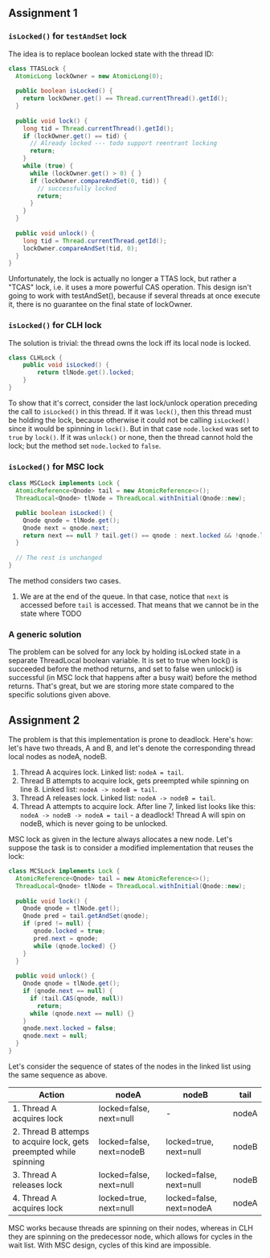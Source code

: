 ## Assignment 1

### `isLocked()` for `testAndSet` lock

The idea is to replace boolean locked state with the thread ID:

```java
class TTASLock {
  AtomicLong lockOwner = new AtomicLong(0);
  
  public boolean isLocked() {
    return lockOwner.get() == Thread.currentThread().getId();
  }
  
  public void lock() {
    long tid = Thread.currentThread().getId();    
    if (lockOwner.get() == tid) {
      // Already locked --- todo support reentrant locking
      return;
    }
    while (true) {
      while (lockOwner.get() > 0) { }
      if (lockOwner.compareAndSet(0, tid)) {
        // successfully locked
        return;
      }
    }
  }
  
  public void unlock() {
    long tid = Thread.currentThread.getId();
    lockOwner.compareAndSet(tid, 0);
  }
}
```

Unfortunately, the lock is actually no longer a TTAS lock, but rather a "TCAS" lock, i.e. it uses a more powerful CAS operation. This design isn't going to work with testAndSet(), because if several threads at once execute it, there is no guarantee on the final state of lockOwner.

### `isLocked()` for CLH lock

The solution is trivial: the thread owns the lock iff its local node is locked.

```java
class CLHLock {
    public void isLocked() {
        return tlNode.get().locked;
    }
}
```

To show that it's correct, consider the last lock/unlock operation preceding the call to `isLocked()` in this thread. If it was `lock()`, then this thread must be holding the lock, because otherwise it could not be calling `isLocked()` since it would be spinning in `lock()`. But in that case `node.locked` was set to `true` by `lock()`. If it was `unlock()` or none, then the thread cannot hold the lock; but the method set `node.locked` to `false`.

### `isLocked()` for MSC lock

```java
class MSCLock implements Lock {
  AtomicReference<Qnode> tail = new AtomicReference<>();
  ThreadLocal<Qnode> tlNode = ThreadLocal.withInitial(Qnode::new);

  public boolean isLocked() {
    Qnode qnode = tlNode.get();
    Qnode next = qnode.next;
    return next == null ? tail.get() == qnode : next.locked && !qnode.locked;
  }
  
  // The rest is unchanged
}
```
The method considers two cases.

1. We are at the end of the queue. In that case, notice that `next` is accessed before `tail` is accessed. That means that we cannot be in the state where  TODO


### A generic solution

The problem can be solved for any lock by holding isLocked state in a separate ThreadLocal boolean variable. It is set to true when lock() is succeeded before the method returns, and set to false wen unlock() is successful (in MSC lock that happens after a busy wait) before the method returns. That's great, but we are storing more state compared to the specific solutions given above.


## Assignment 2

The problem is that this implementation is prone to deadlock. Here's how: let's have two threads, A and B, and let's denote the corresponding thread local nodes as nodeA, nodeB.

1. Thread A acquires lock. Linked list: `nodeA = tail`.
2. Thread B attempts to acquire lock, gets preempted while spinning on line 8. Linked list: `nodeA -> nodeB = tail`.
3. Thread A releases lock. Linked list: `nodeA -> nodeB = tail`.
4. Thread A attempts to acquire lock. After line 7, linked list looks like this: `nodeA -> nodeB -> nodeA = tail` -  a deadlock! Thread A will spin on nodeB, which is never going to be unlocked.

MSC lock as given in the lecture always allocates a new node. Let's suppose the task is to consider a modified implementation that reuses the lock:

```java
class MCSLock implements Lock {
  AtomicReference<Qnode> tail = new AtomicReference<>();
  ThreadLocal<Qnode> tlNode = ThreadLocal.withInitial(Qnode::new);
  
  public void lock() {
    Qnode qnode = tlNode.get();
    Qnode pred = tail.getAndSet(qnode);
    if (pred != null) {
       qnode.locked = true;
       pred.next = qnode;
       while (qnode.locked) {}
    }
  } 
  
  public void unlock() {
    Qnode qnode = tlNode.get();
    if (qnode.next == null) {
      if (tail.CAS(qnode, null))
        return;
      while (qnode.next == null) {}
    }
    qnode.next.locked = false;
    qnode.next = null;
  }
} 
```

Let's consider the sequence of states of the nodes in the linked list using the same sequence as above.
 
| Action | nodeA | nodeB | tail |
|--------|-------|-------|------|
| 1. Thread A acquires lock | locked=false, next=null | - | nodeA |
| 2. Thread B attemps to acquire lock, gets preempted while spinning | locked=false, next=nodeB | locked=true, next=null | nodeB | 
| 3. Thread A releases lock | locked=false, next=null | locked=false, next=null | nodeB |
| 4. Thread A acquires lock | locked=true, next=null | locked=false, next=nodeA | nodeA |

MSC works because threads are spinning on their nodes, whereas in CLH they are spinning on the predecessor node, which allows for cycles in the wait list. With MSC design, cycles of this kind are impossible.  